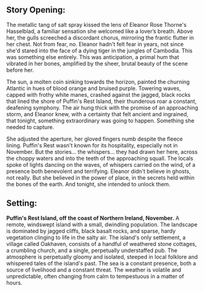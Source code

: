 ## Story Opening:

The metallic tang of salt spray kissed the lens of Eleanor Rose Thorne's Hasselblad, a familiar sensation she welcomed like a lover’s breath. Above her, the gulls screeched a discordant chorus, mirroring the frantic flutter in her chest. Not from fear, no. Eleanor hadn't felt fear in years, not since she'd stared into the face of a dying tiger in the jungles of Cambodia. This was something else entirely. This was anticipation, a primal hum that vibrated in her bones, amplified by the sheer, brutal beauty of the scene before her.

The sun, a molten coin sinking towards the horizon, painted the churning Atlantic in hues of blood orange and bruised purple. Towering waves, capped with frothy white manes, crashed against the jagged, black rocks that lined the shore of Puffin's Rest Island, their thunderous roar a constant, deafening symphony. The air hung thick with the promise of an approaching storm, and Eleanor knew, with a certainty that felt ancient and ingrained, that tonight, something extraordinary was going to happen. Something she needed to capture.

She adjusted the aperture, her gloved fingers numb despite the fleece lining. Puffin's Rest wasn't known for its hospitality, especially not in November. But the stories... the whispers... they had drawn her here, across the choppy waters and into the teeth of the approaching squall. The locals spoke of lights dancing on the waves, of whispers carried on the wind, of a presence both benevolent and terrifying. Eleanor didn't believe in ghosts, not really. But she believed in the power of place, in the secrets held within the bones of the earth. And tonight, she intended to unlock them.

## Setting:

**Puffin's Rest Island, off the coast of Northern Ireland, November.** A remote, windswept island with a small, dwindling population. The landscape is dominated by jagged cliffs, black basalt rocks, and sparse, hardy vegetation clinging to life in the salty air. The island's only settlement, a village called Oakhaven, consists of a handful of weathered stone cottages, a crumbling church, and a single, perpetually understaffed pub. The atmosphere is perpetually gloomy and isolated, steeped in local folklore and whispered tales of the island's past. The sea is a constant presence, both a source of livelihood and a constant threat. The weather is volatile and unpredictable, often changing from calm to tempestuous in a matter of hours.
